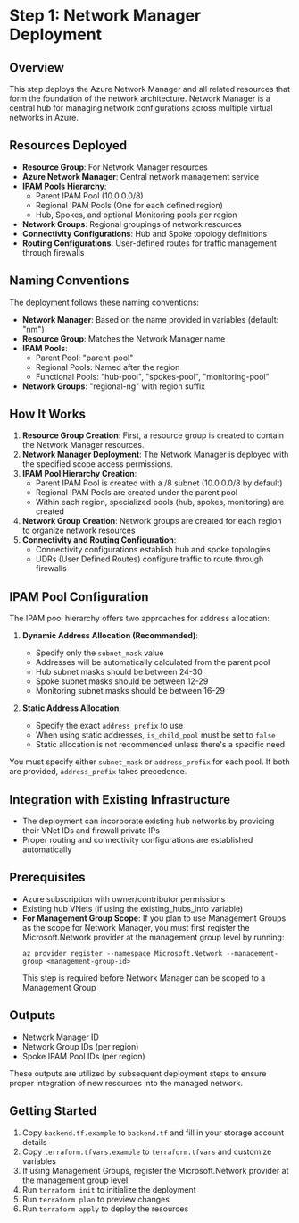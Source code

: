 # Step 1: Network Manager Deployment

## Overview
This step deploys the Azure Network Manager and all related resources that form the foundation of the network architecture. Network Manager is a central hub for managing network configurations across multiple virtual networks in Azure.

## Resources Deployed
- **Resource Group**: For Network Manager resources
- **Azure Network Manager**: Central network management service
- **IPAM Pools Hierarchy**:
  - Parent IPAM Pool (10.0.0.0/8)
  - Regional IPAM Pools (One for each defined region)
  - Hub, Spokes, and optional Monitoring pools per region
- **Network Groups**: Regional groupings of network resources
- **Connectivity Configurations**: Hub and Spoke topology definitions
- **Routing Configurations**: User-defined routes for traffic management through firewalls

## Naming Conventions
The deployment follows these naming conventions:
- **Network Manager**: Based on the name provided in variables (default: "nm")
- **Resource Group**: Matches the Network Manager name
- **IPAM Pools**: 
  - Parent Pool: "parent-pool" 
  - Regional Pools: Named after the region
  - Functional Pools: "hub-pool", "spokes-pool", "monitoring-pool"
- **Network Groups**: "regional-ng" with region suffix

## How It Works
1. **Resource Group Creation**: First, a resource group is created to contain the Network Manager resources.
2. **Network Manager Deployment**: The Network Manager is deployed with the specified scope access permissions.
3. **IPAM Pool Hierarchy Creation**:
   - Parent IPAM Pool is created with a /8 subnet (10.0.0.0/8 by default)
   - Regional IPAM Pools are created under the parent pool
   - Within each region, specialized pools (hub, spokes, monitoring) are created
4. **Network Group Creation**: Network groups are created for each region to organize network resources
5. **Connectivity and Routing Configuration**: 
   - Connectivity configurations establish hub and spoke topologies
   - UDRs (User Defined Routes) configure traffic to route through firewalls

## IPAM Pool Configuration
The IPAM pool hierarchy offers two approaches for address allocation:

1. **Dynamic Address Allocation (Recommended)**:
   - Specify only the `subnet_mask` value
   - Addresses will be automatically calculated from the parent pool
   - Hub subnet masks should be between 24-30
   - Spoke subnet masks should be between 12-29
   - Monitoring subnet masks should be between 16-29

2. **Static Address Allocation**:
   - Specify the exact `address_prefix` to use
   - When using static addresses, `is_child_pool` must be set to `false`
   - Static allocation is not recommended unless there's a specific need

You must specify either `subnet_mask` or `address_prefix` for each pool. If both are provided, `address_prefix` takes precedence.

## Integration with Existing Infrastructure
- The deployment can incorporate existing hub networks by providing their VNet IDs and firewall private IPs
- Proper routing and connectivity configurations are established automatically

## Prerequisites
- Azure subscription with owner/contributor permissions
- Existing hub VNets (if using the existing_hubs_info variable)
- **For Management Group Scope**: If you plan to use Management Groups as the scope for Network Manager, you must first register the Microsoft.Network provider at the management group level by running:
  ```
  az provider register --namespace Microsoft.Network --management-group <management-group-id>
  ```
  This step is required before Network Manager can be scoped to a Management Group

## Outputs
- Network Manager ID
- Network Group IDs (per region)
- Spoke IPAM Pool IDs (per region)

These outputs are utilized by subsequent deployment steps to ensure proper integration of new resources into the managed network.

## Getting Started
1. Copy `backend.tf.example` to `backend.tf` and fill in your storage account details
2. Copy `terraform.tfvars.example` to `terraform.tfvars` and customize variables
3. If using Management Groups, register the Microsoft.Network provider at the management group level
4. Run `terraform init` to initialize the deployment
5. Run `terraform plan` to preview changes
6. Run `terraform apply` to deploy the resources 